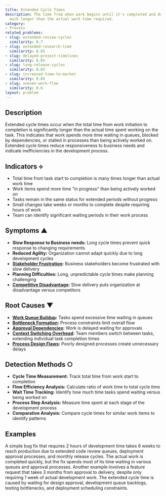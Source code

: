 ```yaml
---
title: Extended Cycle Times
description: The time from when work begins until it's completed and delivered becomes
  much longer than the actual work time required.
category:
- Process
related_problems:
- slug: extended-review-cycles
  similarity: 0.7
- slug: extended-research-time
  similarity: 0.65
- slug: delayed-project-timelines
  similarity: 0.65
- slug: long-release-cycles
  similarity: 0.65
- slug: increased-time-to-market
  similarity: 0.65
- slug: uneven-work-flow
  similarity: 0.6
layout: problem
---
```


## Description

Extended cycle times occur when the total time from work initiation to completion is significantly longer than the actual time spent working on the task. This indicates that work spends more time waiting in queues, blocked by dependencies, or stalled in processes than being actively worked on. Extended cycle times reduce responsiveness to business needs and indicate inefficiencies in the development process.

## Indicators ⟡

- Total time from task start to completion is many times longer than actual work time
- Work items spend more time "in progress" than being actively worked on
- Tasks remain in the same status for extended periods without progress
- Small changes take weeks or months to complete despite requiring hours of work
- Team can identify significant waiting periods in their work process

## Symptoms ▲

- **Slow Response to Business needs:** Long cycle times prevent quick response to changing requirements
- **Reduced Agility:** Organization cannot adapt quickly due to long development cycles
- **[Stakeholder Frustration](stakeholder-frustration.md):** Business stakeholders become frustrated with slow delivery
- **Planning Difficulties:** Long, unpredictable cycle times make planning challenging
- **[Competitive Disadvantage](competitive-disadvantage.md):** Slow delivery puts organization at disadvantage versus competitors

## Root Causes ▼

- **[Work Queue Buildup](work-queue-buildup.md):** Tasks spend excessive time waiting in queues
- **[Bottleneck Formation](bottleneck-formation.md):** Process constraints limit overall flow
- **[Approval Dependencies](approval-dependencies.md):** Work is delayed waiting for approvals
- **[Context Switching Overhead](context-switching-overhead.md):** Team members switch between tasks, extending individual task completion times
- **[Process Design Flaws](process-design-flaws.md):** Poorly designed processes create unnecessary delays

## Detection Methods ○

- **Cycle Time Measurement:** Track total time from work start to completion
- **Flow Efficiency Analysis:** Calculate ratio of work time to total cycle time
- **Wait Time Tracking:** Identify how much time tasks spend waiting versus being worked on
- **Process Step Analysis:** Measure time spent at each stage of the development process
- **Comparative Analysis:** Compare cycle times for similar work items to identify patterns

## Examples

A simple bug fix that requires 2 hours of development time takes 6 weeks to reach production due to extended code review queues, deployment approval processes, and monthly release cycles. The actual work is completed quickly, but the fix spends most of its time waiting in various queues and approval processes. Another example involves a feature request that takes 3 months from approval to delivery, despite only requiring 1 week of actual development work. The extended cycle time is caused by waiting for design approval, development queue backlogs, testing bottlenecks, and deployment scheduling constraints.
